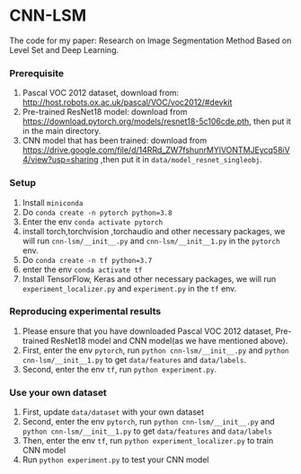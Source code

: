 # CNN-LSM
The code for my paper: Research on Image Segmentation Method Based on Level Set and Deep Learning.

### Prerequisite

1. Pascal VOC 2012 dataset, download from: <http://host.robots.ox.ac.uk/pascal/VOC/voc2012/#devkit>
2. Pre-trained ResNet18 model: download from https://download.pytorch.org/models/resnet18-5c106cde.pth, then put it in the main directory.
3. CNN model that has been trained: download from https://drive.google.com/file/d/14RRd_ZW7fshunrMYlVONTMJEycq58iV4/view?usp=sharing ,then put it in `data/model_resnet_singleobj`.

### Setup

1. Install `miniconda`
2. Do `conda create -n pytorch python=3.8`
3. Enter the env `conda activate pytorch `
4. install torch,torchvision ,torchaudio and other necessary packages, we will run `cnn-lsm/__init__.py` and `cnn-lsm/__init__1.py` in the `pytorch` env.
5. Do `conda create -n tf python=3.7`
6. enter the env `conda activate tf`
7. Install TensorFlow, Keras and other necessary packages, we will run `experiment_localizer.py` and `experiment.py` in the `tf` env.

### Reproducing experimental results
1. Please ensure that you have downloaded Pascal VOC 2012 dataset, Pre-trained ResNet18 model and CNN model(as we have mentioned above).
2. First, enter the env `pytorch`, run `python cnn-lsm/__init__.py` and `python cnn-lsm/__init__1.py` to get `data/features` and `data/labels`.
3. Second, enter the env `tf`, run `python experiment.py`.

### Use your own dataset
1. First, update `data/dataset` with your own dataset
2. Second, enter the env `pytorch`, run `python cnn-lsm/__init__.py` and `python cnn-lsm/__init__1.py` to get `data/features` and `data/labels`
3. Then, enter the env `tf`, run `python experiment_localizer.py` to train CNN model
4. Run `python experiment.py` to test your CNN model
